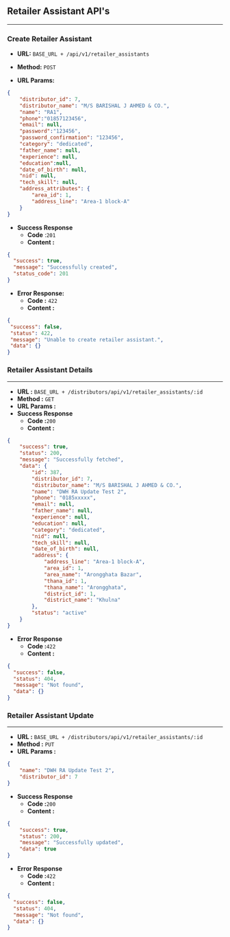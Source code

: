 ## Retailer Assistant API's
___
### Create Retailer Assistant

* **URL:** `BASE_URL + /api/v1/retailer_assistants`

* **Method:** `POST`

* **URL Params:**
```json
{
    "distributor_id": 7,
    "distributor_name": "M/S BARISHAL J AHMED & CO.",
    "name": "RA1",
    "phone":"01857123456",
    "email": null,
    "password":"123456",
    "password_confirmation": "123456",
    "category": "dedicated",
    "father_name": null,
    "experience": null,
    "education":null,
    "date_of_birth": null,
    "nid": null,
    "tech_skill": null,
    "address_attributes": {
        "area_id": 1,
        "address_line": "Area-1 block-A"
    }
}
```
* **Success Response**
  * **Code** :`201`
  * **Content :**
```json
{
  "success": true,
  "message": "Successfully created",
  "status_code": 201
}
```
* **Error Response:**
    * **Code :** `422`
    * **Content :**

 ```json
{
  "success": false,
  "status": 422,
  "message": "Unable to create retailer assistant.",
  "data": {}
}
```
### Retailer Assistant Details
___

* **URL :** `BASE_URL + /distributors/api/v1/retailer_assistants/:id`
* **Method :** `GET`
* **URL Params :**
* **Success Response**
  * **Code :**`200`
  * **Content :**
```json
{
    "success": true,
    "status": 200,
    "message": "Successfully fetched",
    "data": {
        "id": 387,
        "distributor_id": 7,
        "distributor_name": "M/S BARISHAL J AHMED & CO.",
        "name": "DWH RA Update Test 2",
        "phone": "0185xxxxx",
        "email": null,
        "father_name": null,
        "experience": null,
        "education": null,
        "category": "dedicated",
        "nid": null,
        "tech_skill": null,
        "date_of_birth": null,
        "address": {
            "address_line": "Area-1 block-A",
            "area_id": 1,
            "area_name": "Arongghata Bazar",
            "thana_id": 1,
            "thana_name": "Arongghata",
            "district_id": 1,
            "district_name": "Khulna"
        },
        "status": "active"
    }
}
```
* **Error Response**
  * **Code :**`422`
  * **Content :**
```json
{
  "success": false,
  "status": 404,
  "message": "Not found",
  "data": {}
}
```
### Retailer Assistant Update
___

* **URL :** `BASE_URL + /distributors/api/v1/retailer_assistants/:id`
* **Method :** `PUT`
* **URL Params :**

```json
{
    "name": "DWH RA Update Test 2",
    "distributor_id": 7
}
```
* **Success Response**
  * **Code :**`200`
  * **Content :**
```json
{
    "success": true,
    "status": 200,
    "message": "Successfully updated",
    "data": true
}
```
* **Error Response**
  * **Code :**`422`
  * **Content :**
```json
{
  "success": false,
  "status": 404,
  "message": "Not found",
  "data": {}
}
```
